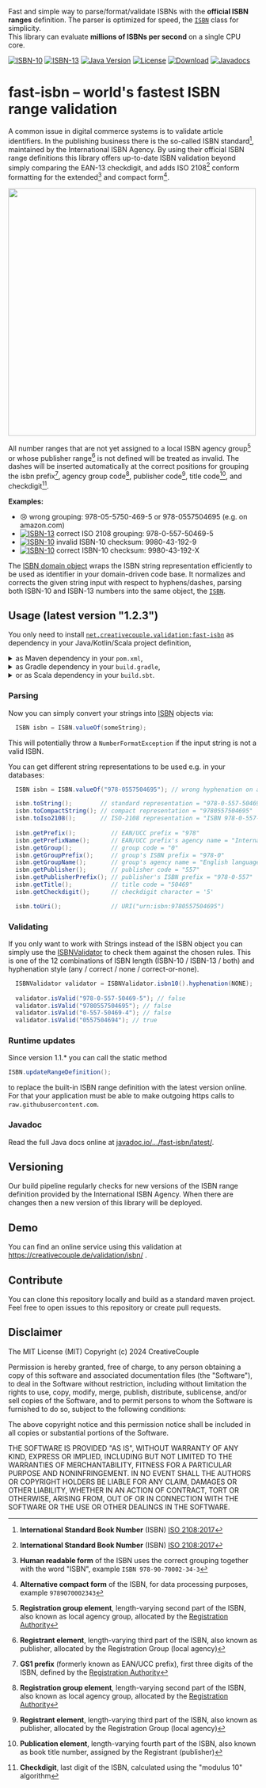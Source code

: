 Fast and simple way to parse/format/validate ISBNs with the **official ISBN ranges** definition.
The parser is optimized for speed, the [`ISBN`](https://javadoc.io/doc/net.creativecouple.validation/fast-isbn/latest/de/creativecouple/validation/isbn/ISBN.html) class for simplicity. <br/>
This library can evaluate **millions of ISBNs per second** on a single CPU core.

[![ISBN-10](https://creativecouple.de/validation/isbn/998043192X.banner.svg)](https://creativecouple.de/validation/isbn/#?998043192X)
[![ISBN-13](https://creativecouple.de/validation/isbn/9789980431929.banner.svg)](https://creativecouple.de/validation/isbn/#?9789980431929)
[![Java Version](https://img.shields.io/badge/Java-1.8%2B-orange)](https://www.oracle.com/java/technologies/javase/javase-jdk8-downloads.html)
[![License](https://img.shields.io/badge/License-MIT-blue.svg)](https://opensource.org/licenses/MIT)
[![Download](https://img.shields.io/maven-central/v/net.creativecouple.validation/fast-isbn)](https://central.sonatype.com/artifact/net.creativecouple.validation/fast-isbn)
[![Javadocs](https://javadoc.io/badge2/net.creativecouple.validation/fast-isbn/javadoc.svg)](https://javadoc.io/doc/net.creativecouple.validation/fast-isbn)

# fast-isbn – world's fastest ISBN range validation
A common issue in digital commerce systems is to validate article identifiers.
In the publishing business there is the so-called ISBN standard[^6], maintained by the
International ISBN Agency.
By using their official ISBN range definitions this library offers up-to-date ISBN validation
beyond simply comparing the EAN-13 checkdigit, and adds ISO 2108[^6] conform formatting
for the extended[^7] and compact form[^8].

[<img src="https://creativecouple.de/validation/isbn/9789980431929.svg" width="500">](https://creativecouple.de/validation/isbn/#?9789980431929)

All number ranges that are not yet assigned to a local ISBN agency group[^2] or
whose publisher range[^3] is not defined will be treated as invalid.
The dashes will be inserted automatically at the correct positions for grouping the
isbn prefix[^1], agency group code[^2], publisher code[^3], title code[^4], and checkdigit[^5].

[^1]: **GS1 prefix** (formerly known as EAN/UCC prefix), first three digits of the ISBN, defined by the [Registration Authority](https://www.isbn-international.org/)
[^2]: **Registration group element**, length-varying second part of the ISBN, also known as local agency group, allocated by the [Registration Authority](https://www.isbn-international.org/)
[^3]: **Registrant element**, length-varying third part of the ISBN, also known as publisher, allocated by the Registration Group (local agency)
[^4]: **Publication element**, length-varying fourth part of the ISBN, also known as book title number, assigned by the Registrant (publisher)
[^5]: **Checkdigit**, last digit of the ISBN, calculated using the "modulus 10" algorithm
[^6]: **International Standard Book Number** (ISBN) [ISO 2108:2017](https://www.google.com/search?q=%22iso+2108%22+type%3Apdf)
[^7]: **Human readable form** of the ISBN uses the correct grouping together with the word "ISBN", example `ISBN 978-90-70002-34-3`
[^8]: **Alternative compact form** of the ISBN, for data processing purposes, example `9789070002343`

**Examples:**
- :cry: wrong grouping: 978-05-5750-469-5 or 978-0557504695 (e.g. on amazon.com)
- [![ISBN-13](https://creativecouple.de/validation/isbn/9780557504695.banner.svg)](https://creativecouple.de/validation/isbn/#?9780557504695) correct ISO 2108 grouping: 978-0-557-50469-5
- [![ISBN-10](https://creativecouple.de/validation/isbn/9980431929.banner.svg)](https://creativecouple.de/validation/isbn/#?9980431929) invalid ISBN-10 checksum: 9980-43-192-9 
- [![ISBN-10](https://creativecouple.de/validation/isbn/998043192X.banner.svg)](https://creativecouple.de/validation/isbn/#?998043192X) correct ISBN-10 checksum: 9980-43-192-X

The [ISBN domain object](https://javadoc.io/doc/net.creativecouple.validation/fast-isbn/latest/de/creativecouple/validation/isbn/ISBN.html)
wraps the ISBN string representation efficiently to be used
as identifier in your domain-driven code base.
It normalizes and corrects the given string input with respect to hyphens/dashes,
parsing both ISBN-10 and ISBN-13 numbers into the same object, the
[`ISBN`](https://javadoc.io/doc/net.creativecouple.validation/fast-isbn/latest/de/creativecouple/validation/isbn/ISBN.html). 

## Usage (latest version "1.2.3")

You only need to install [`net.creativecouple.validation:fast-isbn`](https://mvnrepository.com/artifact/net.creativecouple.validation/fast-isbn/latest)
as dependency in your Java/Kotlin/Scala project definition,

<details>
<summary>as Maven dependency in your <code>pom.xml</code>,</summary>

```xml
<dependencies>
    …
    <dependency>
        <groupId>net.creativecouple.validation</groupId>
        <artifactId>fast-isbn</artifactId>
        <version>1.2.3</version>
    </dependency>
</dependencies>
```
</details>
<details>
<summary>as Gradle dependency in your <code>build.gradle</code>,</summary>

```gradle
implementation group: 'net.creativecouple.validation', name: 'fast-isbn', version: '1.2.3'
```
</details>
<details>
<summary>or as Scala dependency in your <code>build.sbt</code>.</summary>

```scala
libraryDependencies += "net.creativecouple.validation" % "fast-isbn" % "1.2.3"
```
</details>

### Parsing

Now you can simply convert your strings into
[ISBN](https://javadoc.io/doc/net.creativecouple.validation/fast-isbn/latest/de/creativecouple/validation/isbn/ISBN.html) objects via:

```java
  ISBN isbn = ISBN.valueOf(someString);
```
This will potentially throw a `NumberFormatException` if the input string is not a valid ISBN.

You can get different string representations to be used e.g. in your databases:

```java
  ISBN isbn = ISBN.valueOf("978-0557504695"); // wrong hyphenation on amazon.com

  isbn.toString();        // standard representation = "978-0-557-50469-5"
  isbn.toCompactString(); // compact representation = "9780557504695"
  isbn.toIso2108();       // ISO-2108 representation = "ISBN 978-0-557-50469-5"
  
  isbn.getPrefix();          // EAN/UCC prefix = "978" 
  isbn.getPrefixName();      // EAN/UCC prefix's agency name = "International ISBN Agency" 
  isbn.getGroup();           // group code = "0" 
  isbn.getGroupPrefix();     // group's ISBN prefix = "978-0" 
  isbn.getGroupName();       // group's agency name = "English language" 
  isbn.getPublisher();       // publisher code = "557" 
  isbn.getPublisherPrefix(); // publisher's ISBN prefix = "978-0-557" 
  isbn.getTitle();           // title code = "50469" 
  isbn.getCheckdigit();      // checkdigit character = '5'

  isbn.toUri();              // URI("urn:isbn:9780557504695")
```

### Validating

If you only want to work with Strings instead of the ISBN object you can simply use the
[ISBNValidator](https://javadoc.io/doc/net.creativecouple.validation/fast-isbn/latest/de/creativecouple/validation/isbn/ISBNValidator.html)
to check them against the chosen rules. This is one of the 12 combinations of ISBN length (ISBN-10 / ISBN-13 / both)
and hyphenation style (any / correct / none / correct-or-none). 

```java
  ISBNValidator validator = ISBNValidator.isbn10().hyphenation(NONE);
        
  validator.isValid("978-0-557-50469-5"); // false
  validator.isValid("9780557504695"); // false
  validator.isValid("0-557-50469-4"); // false
  validator.isValid("0557504694"); // true
```

### Runtime updates

Since version 1.1.* you can call the static method

```java
ISBN.updateRangeDefinition();
```

to replace the built-in ISBN range definition with the latest version online.
For that your application must be able to make outgoing https calls
to `raw.githubusercontent.com`.

### Javadoc

Read the full Java docs online at
[javadoc.io/…/fast-isbn/latest/](https://javadoc.io/doc/net.creativecouple.validation/fast-isbn/latest/).

## Versioning

Our build pipeline regularly checks for new versions of the ISBN range definition provided by the
International ISBN Agency. When there are changes then a new version of this library will be deployed.

## Demo

You can find an online service using this validation at https://creativecouple.de/validation/isbn/ .

## Contribute

You can clone this repository locally and build as a standard maven project.
Feel free to open issues to this repository or create pull requests.

## Disclaimer

The MIT License (MIT)
Copyright (c) 2024 CreativeCouple

Permission is hereby granted, free of charge, to any person obtaining a copy of
this software and associated documentation files (the "Software"), to deal in
the Software without restriction, including without limitation the rights to
use, copy, modify, merge, publish, distribute, sublicense, and/or sell copies of
the Software, and to permit persons to whom the Software is furnished to do so,
subject to the following conditions:
 
The above copyright notice and this permission notice shall be included in all
copies or substantial portions of the Software.

THE SOFTWARE IS PROVIDED "AS IS", WITHOUT WARRANTY OF ANY KIND, EXPRESS OR
IMPLIED, INCLUDING BUT NOT LIMITED TO THE WARRANTIES OF MERCHANTABILITY, FITNESS
FOR A PARTICULAR PURPOSE AND NONINFRINGEMENT. IN NO EVENT SHALL THE AUTHORS OR
COPYRIGHT HOLDERS BE LIABLE FOR ANY CLAIM, DAMAGES OR OTHER LIABILITY, WHETHER
IN AN ACTION OF CONTRACT, TORT OR OTHERWISE, ARISING FROM, OUT OF OR IN
CONNECTION WITH THE SOFTWARE OR THE USE OR OTHER DEALINGS IN THE SOFTWARE.
